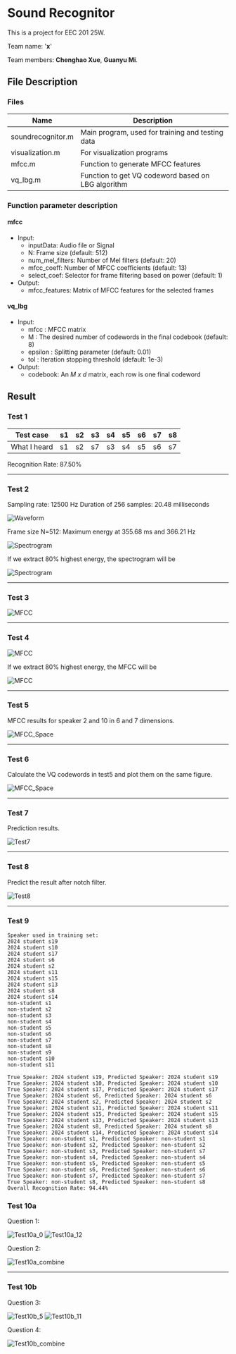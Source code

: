 # Sound Recognitor

This is a project for EEC 201 25W.

Team name: '**x**'

Team members: **Chenghao Xue**, **Guanyu Mi**.

## File Description

### Files

| Name              | Description                                        |
| ----------------- | -------------------------------------------------- |
| soundrecognitor.m | Main program, used for training and testing data   |
| visualization.m   | For visualization programs                         |
| mfcc.m            | Function to generate MFCC features                 |
| vq_lbg.m          | Function to get VQ codeword based on LBG algorithm |

### Function parameter description

#### mfcc

- Input:
  - inputData: Audio file or Signal
  - N: Frame size (default: 512)
  - num_mel_filters: Number of Mel filters (default: 20)
  - mfcc_coeff: Number of MFCC coefficients (default: 13)
  - select_coef: Selector for frame filtering based on power (default: 1)
- Output:
  - mfcc_features: Matrix of MFCC features for the selected frames

#### vq_lbg

- Input:
  - mfcc    : MFCC matrix
  - M       : The desired number of codewords in the final codebook (default: 8)
  - epsilon : Splitting parameter (default: 0.01)
  - tol     : Iteration stopping threshold (default: 1e-3)
- Output:
  - codebook: An *M x d* matrix, each row is one final codeword

## Result

### Test 1

| Test case    | s1 | s2 | s3 | s4 | s5 | s6 | s7 | s8 |
| ------------ | -- | -- | -- | -- | -- | -- | -- | -- |
| What I heard | s1 | s2 | s7 | s3 | s4 | s5 | s6 | s7 |

Recognition Rate: 87.50%

---

### Test 2

Sampling rate: 12500 Hz
Duration of 256 samples: 20.48 milliseconds

![Waveform](./results/signal_time.png)

Frame size N=512: Maximum energy at 355.68 ms and 366.21 Hz

![Spectrogram](./results/stft.png)

If we extract 80% highest energy, the spectrogram will be

![Spectrogram](./results/stft_selected.png)

---

### Test 3

![MFCC](./results/mel_filter.png)

---

### Test 4

![MFCC](./results/mfcc.png)

If we extract 80% highest energy, the MFCC will be

![MFCC](./results/mfcc_selected.png)

---

### Test 5

MFCC results for speaker 2 and 10 in 6 and 7 dimensions.

![MFCC_Space](./results/MFCC%20Space.png)

---

### Test 6

Calculate the VQ codewords in test5 and plot them on the same figure.

![MFCC_Space](./results/MFCC%20Space%20with%20VQ.png)

---

### Test 7

Prediction results.

![Test7](./results/Test7.png)

---

### Test 8

Predict the result after notch filter.

![Test8](./results/Test8.png)

---

### Test 9

```
Speaker used in training set:
2024 student s19
2024 student s10
2024 student s17
2024 student s6
2024 student s2
2024 student s11
2024 student s15
2024 student s13
2024 student s8
2024 student s14
non-student s1
non-student s2
non-student s3
non-student s4
non-student s5
non-student s6
non-student s7
non-student s8
non-student s9
non-student s10
non-student s11

True Speaker: 2024 student s19, Predicted Speaker: 2024 student s19
True Speaker: 2024 student s10, Predicted Speaker: 2024 student s10
True Speaker: 2024 student s17, Predicted Speaker: 2024 student s17
True Speaker: 2024 student s6, Predicted Speaker: 2024 student s6
True Speaker: 2024 student s2, Predicted Speaker: 2024 student s2
True Speaker: 2024 student s11, Predicted Speaker: 2024 student s11
True Speaker: 2024 student s15, Predicted Speaker: 2024 student s15
True Speaker: 2024 student s13, Predicted Speaker: 2024 student s13
True Speaker: 2024 student s8, Predicted Speaker: 2024 student s8
True Speaker: 2024 student s14, Predicted Speaker: 2024 student s14
True Speaker: non-student s1, Predicted Speaker: non-student s1
True Speaker: non-student s2, Predicted Speaker: non-student s2
True Speaker: non-student s3, Predicted Speaker: non-student s7
True Speaker: non-student s4, Predicted Speaker: non-student s4
True Speaker: non-student s5, Predicted Speaker: non-student s5
True Speaker: non-student s6, Predicted Speaker: non-student s6
True Speaker: non-student s7, Predicted Speaker: non-student s7
True Speaker: non-student s8, Predicted Speaker: non-student s8
Overall Recognition Rate: 94.44%
```

### Test 10a

Question 1:

![Test10a_0](./results/Test10a_0.png)
![Test10a_12](./results/Test10a_12.png)

Question 2:

![Test10a_combine](./results/Test10a_combine.png)

---

### Test 10b

Question 3:

![Test10b_5](./results/Test10b_5.png)
![Test10b_11](./results/Test10b_11.png)

Question 4:

![Test10b_combine](./results/Test10b_combine.png)
